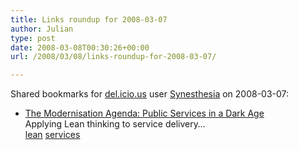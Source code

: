 ```yaml
---
title: Links roundup for 2008-03-07
author: Julian
type: post
date: 2008-03-08T00:30:26+00:00
url: /2008/03/08/links-roundup-for-2008-03-07/

---
```

Shared bookmarks for [del.icio.us][1] user [Synesthesia][2] on 2008-03-07:

  * [The Modernisation Agenda: Public Services in a Dark Age][3]  
    Applying Lean thinking to service delivery&#8230;   
    [lean][4] [services][5]

 [1]: https://del.icio.us/
 [2]: https://del.icio.us/synesthesia
 [3]: https://www.lean-service.com/6-20.asp
 [4]: https://del.icio.us/synesthesia/lean
 [5]: https://del.icio.us/synesthesia/services